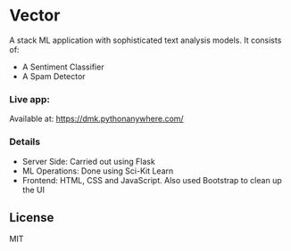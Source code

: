 # Vector



A stack ML application with sophisticated text analysis models. It consists of:

  - A Sentiment Classifier
  - A Spam Detector

### Live app:

Available at: https://dmk.pythonanywhere.com/


### Details


- Server Side: Carried out using Flask
- ML Operations: Done using Sci-Kit Learn 
- Frontend: HTML, CSS and JavaScript. Also used Bootstrap to clean up the UI




License
----

MIT



